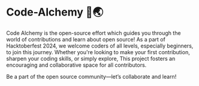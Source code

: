 # Code-Alchemy 🚀🌏

Code Alchemy is the open-source effort which guides you through the world of contributions and learn about open source! As a part of Hacktoberfest 2024, we welcome coders of all levels, especially beginners, to join this journey. Whether you're looking to make your first contribution, sharpen your coding skills, or simply explore, This project fosters an encouraging and collaborative space for all contributors.

Be a part of the open source community—let’s collaborate and learn!